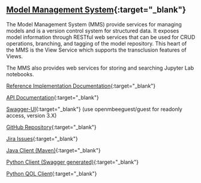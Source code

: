 ## [Model Management System](https://github.com/Open-MBEE/mms){:target="_blank"}


The Model Management System (MMS) provide services for managing models and is a version control system for structured data. It exposes model information through RESTful web services that can be used for CRUD operations, branching, and tagging of the model repository. This heart of the MMS is the View Service which supports the transclusion features of Views. 

The MMS also provides web services for storing and searching Jupyter Lab notebooks.

[Reference Implementation Documentation](https://mms-reference-implementation.readthedocs.io/en/latest/){:target="_blank"}

[API Documentation](https://model-management-system.readthedocs.io/en/latest/){:target="_blank"}

[Swagger-UI](https://mms.openmbee.org/alfresco/mms/swagger-ui/index.html){:target="_blank"} (use openmbeeguest/guest for readonly access, version 3.X)

[GitHub Repository](https://github.com/Open-MBEE/mms){:target="_blank"}

[Jira Issues](https://openmbee.atlassian.net/browse/MMS){:target="_blank"}

[Java Client (Maven)](https://bintray.com/openmbee/maven/mms-java-client){:target="_blank"}

[Python Client (Swagger generated)](https://pypi.org/project/mms-python-client/){:target="_blank"}

[Python QOL Client](https://pypi.org/project/mms-python-adapter/){:target="_blank"}
